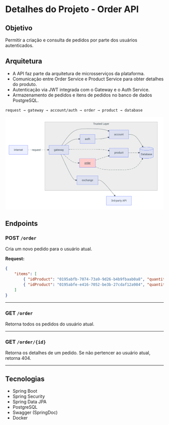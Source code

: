 # Detalhes do Projeto - Order API

## Objetivo
Permitir a criação e consulta de pedidos por parte dos usuários autenticados.

## Arquitetura

- A API faz parte da arquitetura de microsserviços da plataforma.
- Comunicação entre Order Service e Product Service para obter detalhes do produto.
- Autenticação via JWT integrada com o Gateway e o Auth Service.
- Armazenamento de pedidos e itens de pedidos no banco de dados PostgreSQL.

```
request → gateway → account/auth → order → product → database
```

![Diagrama Arquitetural](imgs/order.png)

## Endpoints

### POST `/order`
Cria um novo pedido para o usuário atual.

**Request:**
```json
{
    "items": [
        { "idProduct": "0195abfb-7074-73a9-9d26-b4b9fbaab0a8", "quantity": 2 },
        { "idProduct": "0195abfe-e416-7052-be3b-27cdaf12a984", "quantity": 1 }
    ]
}
```

---

### GET `/order`
Retorna todos os pedidos do usuário atual.

---

### GET `/order/{id}`
Retorna os detalhes de um pedido. Se não pertencer ao usuário atual, retorna 404.

---

## Tecnologias

- Spring Boot
- Spring Security
- Spring Data JPA
- PostgreSQL
- Swagger (SpringDoc)
- Docker
